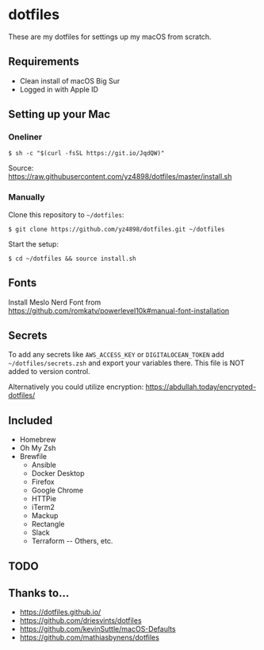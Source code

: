 # dotfiles

These are my dotfiles for settings up my macOS from scratch.

## Requirements

- Clean install of macOS Big Sur
- Logged in with Apple ID

## Setting up your Mac

### Oneliner

```
$ sh -c "$(curl -fsSL https://git.io/JqdQW)"
```

Source: https://raw.githubusercontent.com/yz4898/dotfiles/master/install.sh

### Manually

Clone this repository to `~/dotfiles`:

```
$ git clone https://github.com/yz4898/dotfiles.git ~/dotfiles
```

Start the setup:

```
$ cd ~/dotfiles && source install.sh
```

## Fonts

Install Meslo Nerd Font from https://github.com/romkatv/powerlevel10k#manual-font-installation

## Secrets

To add any secrets like `AWS_ACCESS_KEY` or `DIGITALOCEAN_TOKEN` add `~/dotfiles/secrets.zsh` and export your
variables there. This file is NOT added to version control.

Alternatively you could utilize encryption: https://abdullah.today/encrypted-dotfiles/

## Included

- Homebrew
- Oh My Zsh
- Brewfile
  - Ansible
  - Docker Desktop
  - Firefox
  - Google Chrome
  - HTTPie
  - iTerm2
  - Mackup
  - Rectangle
  - Slack
  - Terraform
  -- Others, etc.
  
## TODO


## Thanks to...

- https://dotfiles.github.io/
- https://github.com/driesvints/dotfiles
- https://github.com/kevinSuttle/macOS-Defaults
- https://github.com/mathiasbynens/dotfiles
